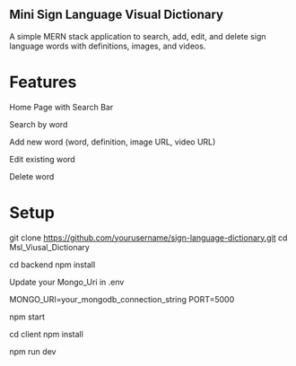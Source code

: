 ## Mini Sign Language Visual Dictionary

A simple MERN stack application to search, add, edit, and delete sign language words with definitions, images, and videos.

# Features
Home Page with Search Bar

Search by word

Add new word (word, definition, image URL, video URL)

Edit existing word

Delete word

# Setup

git clone https://github.com/yourusername/sign-language-dictionary.git
cd Msl_Viusal_Dictionary

cd backend
npm install

Update your Mongo_Uri in .env

MONGO_URI=your_mongodb_connection_string
PORT=5000

npm start

cd client
npm install

npm run dev
